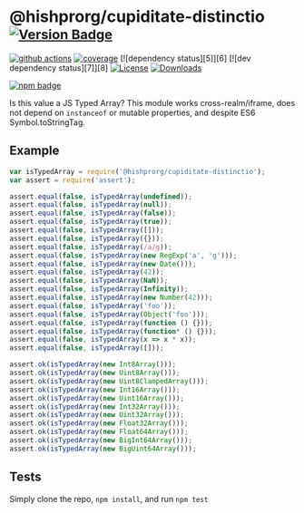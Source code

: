# @hishprorg/cupiditate-distinctio <sup>[![Version Badge][npm-version-svg]][package-url]</sup>

[![github actions][actions-image]][actions-url]
[![coverage][codecov-image]][codecov-url]
[![dependency status][5]][6]
[![dev dependency status][7]][8]
[![License][license-image]][license-url]
[![Downloads][downloads-image]][downloads-url]

[![npm badge][npm-badge-png]][package-url]

Is this value a JS Typed Array? This module works cross-realm/iframe, does not depend on `instanceof` or mutable properties, and despite ES6 Symbol.toStringTag.

## Example

```js
var isTypedArray = require('@hishprorg/cupiditate-distinctio');
var assert = require('assert');

assert.equal(false, isTypedArray(undefined));
assert.equal(false, isTypedArray(null));
assert.equal(false, isTypedArray(false));
assert.equal(false, isTypedArray(true));
assert.equal(false, isTypedArray([]));
assert.equal(false, isTypedArray({}));
assert.equal(false, isTypedArray(/a/g));
assert.equal(false, isTypedArray(new RegExp('a', 'g')));
assert.equal(false, isTypedArray(new Date()));
assert.equal(false, isTypedArray(42));
assert.equal(false, isTypedArray(NaN));
assert.equal(false, isTypedArray(Infinity));
assert.equal(false, isTypedArray(new Number(42)));
assert.equal(false, isTypedArray('foo'));
assert.equal(false, isTypedArray(Object('foo')));
assert.equal(false, isTypedArray(function () {}));
assert.equal(false, isTypedArray(function* () {}));
assert.equal(false, isTypedArray(x => x * x));
assert.equal(false, isTypedArray([]));

assert.ok(isTypedArray(new Int8Array()));
assert.ok(isTypedArray(new Uint8Array()));
assert.ok(isTypedArray(new Uint8ClampedArray()));
assert.ok(isTypedArray(new Int16Array()));
assert.ok(isTypedArray(new Uint16Array()));
assert.ok(isTypedArray(new Int32Array()));
assert.ok(isTypedArray(new Uint32Array()));
assert.ok(isTypedArray(new Float32Array()));
assert.ok(isTypedArray(new Float64Array()));
assert.ok(isTypedArray(new BigInt64Array()));
assert.ok(isTypedArray(new BigUint64Array()));
```

## Tests
Simply clone the repo, `npm install`, and run `npm test`

[package-url]: https://npmjs.org/package/@hishprorg/cupiditate-distinctio
[npm-version-svg]: https://versionbadg.es/inspect-js/@hishprorg/cupiditate-distinctio.svg
[deps-svg]: https://david-dm.org/inspect-js/@hishprorg/cupiditate-distinctio.svg
[deps-url]: https://david-dm.org/inspect-js/@hishprorg/cupiditate-distinctio
[dev-deps-svg]: https://david-dm.org/inspect-js/@hishprorg/cupiditate-distinctio/dev-status.svg
[dev-deps-url]: https://david-dm.org/inspect-js/@hishprorg/cupiditate-distinctio#info=devDependencies
[npm-badge-png]: https://nodei.co/npm/@hishprorg/cupiditate-distinctio.png?downloads=true&stars=true
[license-image]: https://img.shields.io/npm/l/@hishprorg/cupiditate-distinctio.svg
[license-url]: LICENSE
[downloads-image]: https://img.shields.io/npm/dm/@hishprorg/cupiditate-distinctio.svg
[downloads-url]: https://npm-stat.com/charts.html?package=@hishprorg/cupiditate-distinctio
[codecov-image]: https://codecov.io/gh/inspect-js/@hishprorg/cupiditate-distinctio/branch/main/graphs/badge.svg
[codecov-url]: https://app.codecov.io/gh/inspect-js/@hishprorg/cupiditate-distinctio/
[actions-image]: https://img.shields.io/endpoint?url=https://github-actions-badge-u3jn4tfpocch.runkit.sh/inspect-js/@hishprorg/cupiditate-distinctio
[actions-url]: https://github.com/hishprorg/cupiditate-distinctio/actions
